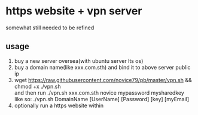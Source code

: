 # https website + vpn server
somewhat still needed to be refined

## usage
1. buy a new server oversea(with ubuntu server lts os)
2. buy a domain name(like xxx.com.sth) and bind it to above server public ip
3. wget https://raw.githubusercontent.com/novice79/pb/master/vpn.sh && chmod +x ./vpn.sh      
and then run ./vpn.sh xxx.com.sth novice mypassword mysharedkey      
like so: ./vpn.sh DomainName [UserName] [Password] [key] [myEmail]
4. optionally run a https website within

<!-- htpasswd -b -c /etc/squid/.squid_users chinese outlook -->
<!-- printf "chinese:$(openssl passwd -apr1 outlook)\n" >> /etc/squid/.squid_users -->

